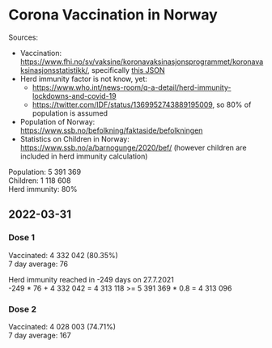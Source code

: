 # Corona Vaccination in Norway

Sources:

- Vaccination: <https://www.fhi.no/sv/vaksine/koronavaksinasjonsprogrammet/koronavaksinasjonsstatistikk/>, specifically [this JSON](https://www.fhi.no/api/chartdata/api/99119)
- Herd immunity factor is not know, yet:
  - <https://www.who.int/news-room/q-a-detail/herd-immunity-lockdowns-and-covid-19>
  - <https://twitter.com/IDF/status/1369952743889195009>, so 80% of population is assumed
- Population of Norway: <https://www.ssb.no/befolkning/faktaside/befolkningen>
- Statistics on Children in Norway: https://www.ssb.no/a/barnogunge/2020/bef/ (however children are included in herd immunity calculation)

Population: 5 391 369  
Children: 1 118 608  
Herd immunity: 80%  

## 2022-03-31

### Dose 1

Vaccinated: 4 332 042 (80.35%)  
7 day average: 76

Herd immunity reached in -249 days on 27.7.2021  
-249 * 76 + 4 332 042 = 4 313 118 >= 5 391 369 * 0.8 = 4 313 096

### Dose 2

Vaccinated: 4 028 003 (74.71%)  
7 day average: 167

